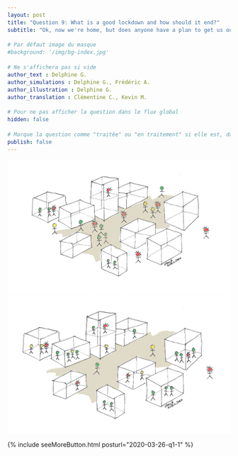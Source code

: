 ```yaml
---
layout: post
title: "Question 9: What is a good lockdown and how should it end?"
subtitle: "Ok, now we're home, but does anyone have a plan to get us out?"

# Par défaut image du masque
#background: '/img/bg-index.jpg'

# Ne s'affichera pas si vide
author_text : Delphine G.
author_simulations : Delphine G., Frédéric A.
author_illustration : Delphine G.
author_translation : Clémentine C., Kevin M.

# Pour ne pas afficher la question dans le flux global
hidden: false

# Marque la question comme "traitée" ou "en traitement" si elle est, dans cette ordre, publiée ou non
publish: false
---
```


<img src="/img/posts/Q9_1.jpg" class="full-size">

<img src="/img/posts/Q9_2.jpg" class="full-size">


{% include seeMoreButton.html posturl="2020-03-26-q1-1" %}
